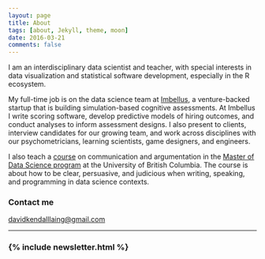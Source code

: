 ```yaml
---
layout: page
title: About
tags: [about, Jekyll, theme, moon]
date: 2016-03-21
comments: false
---
```


I am an interdisciplinary data scientist and teacher, with special interests in data visualization and statistical software development, especially in the R ecosystem.

My full-time job is on the data science team at [Imbellus](https://www.imbellus.com/), a venture-backed startup that is building simulation-based cognitive assessments. At Imbellus I write scoring software, develop predictive models of hiring outcomes, and conduct analyses to inform assessment designs. I also present to clients, interview candidates for our growing team, and work across disciplines with our psychometricians, learning scientists, game designers, and engineers.

I also teach a [course](https://ubc-mds.github.io/2017-11-10-DSCI-542-communication/) on communication and argumentation in the [Master of Data Science program](https://masterdatascience.science.ubc.ca/) at the University of British Columbia. The course is about how to be clear, persuasive, and judicious when writing, speaking, and programming in data science contexts.

### Contact me

[davidkendalllaing@gmail.com](mailto:davidkendalllaing@gmail.com)

<hr class="hr-line">
<h3 class="title">
  {% include newsletter.html %}
</h3>
